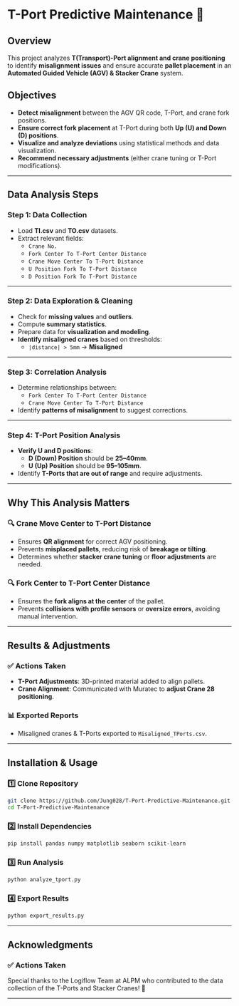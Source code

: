 # **T-Port Predictive Maintenance 🚀**  

## **Overview**  
This project analyzes **T(Transport)-Port alignment and crane positioning** to identify **misalignment issues** and ensure accurate **pallet placement** in an **Automated Guided Vehicle (AGV) & Stacker Crane** system.  

## **Objectives**  
- **Detect misalignment** between the AGV QR code, T-Port, and crane fork positions.  
- **Ensure correct fork placement** at T-Port during both **Up (U) and Down (D) positions**.  
- **Visualize and analyze deviations** using statistical methods and data visualization.  
- **Recommend necessary adjustments** (either crane tuning or T-Port modifications).  

---

## **Data Analysis Steps**  

### **Step 1: Data Collection**  
- Load **TI.csv** and **TO.csv** datasets.  
- Extract relevant fields:  
  - `Crane No.`  
  - `Fork Center To T-Port Center Distance`  
  - `Crane Move Center To T-Port Distance`  
  - `U Position Fork To T-Port Distance`  
  - `D Position Fork To T-Port Distance`  

---

### **Step 2: Data Exploration & Cleaning**  
- Check for **missing values** and **outliers**.  
- Compute **summary statistics**.  
- Prepare data for **visualization and modeling**.  
- **Identify misaligned cranes** based on thresholds:  
  - `|distance| > 5mm` → **Misaligned**  

---

### **Step 3: Correlation Analysis**  
- Determine relationships between:  
  - `Fork Center To T-Port Center Distance`  
  - `Crane Move Center To T-Port Distance`  
- Identify **patterns of misalignment** to suggest corrections.  

---

### **Step 4: T-Port Position Analysis**  
- **Verify U and D positions**:  
  - **D (Down) Position** should be **25–40mm**.  
  - **U (Up) Position** should be **95–105mm**.  
- Identify **T-Ports that are out of range** and require adjustments.  

---

## **Why This Analysis Matters**  

### 🔍 **Crane Move Center to T-Port Distance**  
- Ensures **QR alignment** for correct AGV positioning.  
- Prevents **misplaced pallets**, reducing risk of **breakage or tilting**.  
- Determines whether **stacker crane tuning** or **floor adjustments** are needed.  

### 🔍 **Fork Center to T-Port Center Distance**  
- Ensures the **fork aligns at the center** of the pallet.  
- Prevents **collisions with profile sensors** or **oversize errors**, avoiding manual intervention.  

---

## **Results & Adjustments**  

### ✅ **Actions Taken**  
- **T-Port Adjustments**: 3D-printed material added to align pallets.  
- **Crane Alignment**: Communicated with Muratec to **adjust Crane 28 positioning**.  

### 📊 **Exported Reports**  
- Misaligned cranes & T-Ports exported to `Misaligned_TPorts.csv`.  

---

## **Installation & Usage**  

### **1️⃣ Clone Repository**  
```sh
git clone https://github.com/Jung028/T-Port-Predictive-Maintenance.git
cd T-Port-Predictive-Maintenance
```

### **2️⃣ Install Dependencies**  
```sh
pip install pandas numpy matplotlib seaborn scikit-learn
```

### **3️⃣ Run Analysis**  
```sh
python analyze_tport.py
```

### **4️⃣ Export Results**  
```sh
python export_results.py
```

---

## **Acknowledgments**  

### ✅ **Actions Taken**  
Special thanks to the Logiflow Team at ALPM who contributed to the data collection of the T-Ports and Stacker Cranes! 🚀

---




